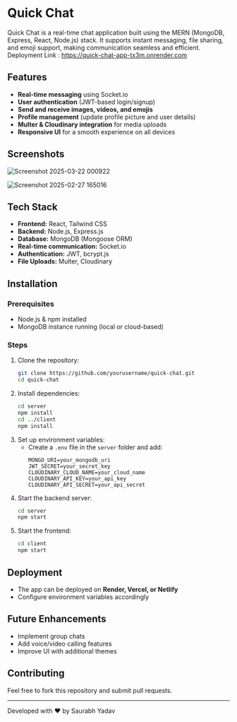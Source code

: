 # Quick Chat

Quick Chat is a real-time chat application built using the MERN (MongoDB, Express, React, Node.js) stack. It supports instant messaging, file sharing, and emoji support, making communication seamless and efficient.                                                                                                                   Deployment Link : https://quick-chat-app-tx3m.onrender.com   

## Features
- **Real-time messaging** using Socket.io
- **User authentication** (JWT-based login/signup)
- **Send and receive images, videos, and emojis**
- **Profile management** (update profile picture and user details)
- **Multer & Cloudinary integration** for media uploads
- **Responsive UI** for a smooth experience on all devices
## Screenshots

![Screenshot 2025-03-22 000922](https://github.com/user-attachments/assets/b2b3ba24-e78e-4bb2-9c8d-6e49ef3ec09a)

![Screenshot 2025-02-27 165016](https://github.com/user-attachments/assets/20077274-3114-4168-b862-3837ba6c7bd3)

## Tech Stack
- **Frontend:** React, Tailwind CSS
- **Backend:** Node.js, Express.js
- **Database:** MongoDB (Mongoose ORM)
- **Real-time communication:** Socket.io
- **Authentication:** JWT, bcrypt.js
- **File Uploads:** Multer, Cloudinary

## Installation

### Prerequisites
- Node.js & npm installed
- MongoDB instance running (local or cloud-based)

### Steps
1. Clone the repository:
   ```sh
   git clone https://github.com/yourusername/quick-chat.git
   cd quick-chat
   ```
2. Install dependencies:
   ```sh
   cd server
   npm install
   cd ../client
   npm install
   ```
3. Set up environment variables:
   - Create a `.env` file in the `server` folder and add:
     ```env
     MONGO_URI=your_mongodb_uri
     JWT_SECRET=your_secret_key
     CLOUDINARY_CLOUD_NAME=your_cloud_name
     CLOUDINARY_API_KEY=your_api_key
     CLOUDINARY_API_SECRET=your_api_secret
     ```
4. Start the backend server:
   ```sh
   cd server
   npm start
   ```
5. Start the frontend:
   ```sh
   cd client
   npm start
   ```

## Deployment
- The app can be deployed on **Render, Vercel, or Netlify**
- Configure environment variables accordingly

## Future Enhancements
- Implement group chats
- Add voice/video calling features
- Improve UI with additional themes

## Contributing
Feel free to fork this repository and submit pull requests.

---
Developed with ❤️ by Saurabh Yadav



